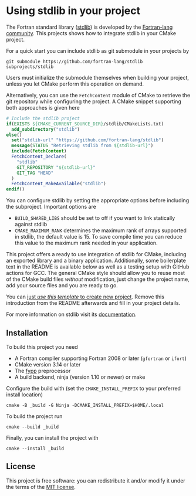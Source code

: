 <!-- Remove this introduction after creating a new project from this template -->
# Using stdlib in your project

The Fortran standard library ([stdlib](https://github.com/fortran-lang/stdlib)) is developed by the [Fortran-lang community](https://github.com/fortran-lang).
This projects shows how to integrate stdlib in your CMake project.

For a quick start you can include stdlib as git submodule in your projects by

```
git submodule https://github.com/fortran-lang/stdlib subprojects/stdlib
```

Users must initialize the submodule themselves when building your project, unless you let CMake perform this operation on demand.

Alternatively, you can use the `FetchContent` module of CMake to retrieve the git repository while configuring the project.
A CMake snippet supporting both approaches is given here

```cmake
# Include the stdlib project
if(EXISTS ${CMAKE_CURRENT_SOURCE_DIR}/stdlib/CMakeLists.txt)
  add_subdirectory("stdlib")
else()
  set("stdlib-url" "https://github.com/fortran-lang/stdlib")
  message(STATUS "Retrieving stdlib from ${stdlib-url}")
  include(FetchContent)
  FetchContent_Declare(
    "stdlib"
    GIT_REPOSITORY "${stdlib-url}"
    GIT_TAG "HEAD"
  )
  FetchContent_MakeAvailable("stdlib")
endif()
```

You can configure stdlib by setting the appropriate options before including the subproject.
Important options are

- `BUILD_SHARED_LIBS` should be set to off if you want to link statically against stdlib
- `CMAKE_MAXIMUM_RANK` determines the maximum rank of arrays supported in stdlib, the default value is 15.
  To save compile time you can reduce this value to the maximum rank needed in your application.

This project offers a ready to use integration of stdlib for CMake, including an exported library and a binary application.
Additionally, some boilerplate text in the README is available below as well as a testing setup with GitHub actions for GCC.
The general CMake style should allow you to reuse most of the CMake build files *without* modification, just change the project name, add your source files and you are ready to go.

You can [just *use this template* to create new project](https://github.com/awvwgk/stdlib-cmake-example/generate).
Remove this introduction from the README afterwards and fill in your project details.

For more information on stdlib visit its [documentation](https://stdlib.fortran-lang.org).


<!-- Boilerplate README starting after this line -->
## Installation

To build this project you need

- A Fortran compiler supporting Fortran 2008 or later (`gfortran` or `ifort`)
- CMake version 3.14 or later
- The [fypp](https://github.com/aradi/fypp) preprocessor
- A build backend, ninja (version 1.10 or newer) or make
<!-- Add other prerequisites from your project to this list -->

Configure the build with (set the `CMAKE_INSTALL_PREFIX` to your preferred install location)

```
cmake -B _build -G Ninja -DCMAKE_INSTALL_PREFIX=$HOME/.local
```

To build the project run

```
cmake --build _build
```

Finally, you can install the project with

```
cmake --install _build
```


<!-- Do not forget to update the LICENSE file with your name! -->
## License

This project is free software: you can redistribute it and/or modify it under the terms of the [MIT license](LICENSE).
